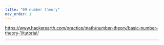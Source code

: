 ```yaml
---
title: "09 number theory"
nav_order: 1
---
```



https://www.hackerearth.com/practice/math/number-theory/basic-number-theory-1/tutorial/

---

